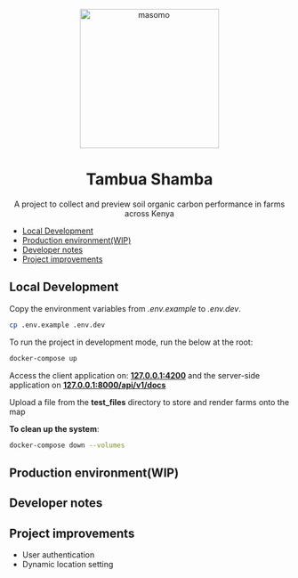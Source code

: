 
<p align="center">
  <img src="https://res.cloudinary.com/dlxhllkxl/image/upload/v1675091828/tambua_shamba_pdzmu4.png" alt="masomo" width=250>
  <h1 align="center">Tambua Shamba</h1>
  <p align="center">A project to collect and preview soil organic carbon performance in farms across Kenya </p>
</p>


- [Local Development](#local-development)
- [Production environment(WIP)](#production-environmentwip)
- [Developer notes](#developer-notes)
- [Project improvements](#project-improvements)


## Local Development

Copy the environment variables from *.env.example* to *.env.dev*.
```bash
cp .env.example .env.dev
```
To run the project in development mode, run the below at the root:

```bash
docker-compose up 
```

Access the client application on: **[127.0.0.1:4200](127.0.0.1:4200)** and the server-side application on **[127.0.0.1:8000/api/v1/docs](127.0.0.1:8000/api/v1/docs)**

Upload a file from the **test_files** directory to store and render farms onto the map


**To clean up the system**:

```bash
docker-compose down --volumes
```

## Production environment(WIP)

## Developer notes


## Project improvements
- User authentication
- Dynamic location setting